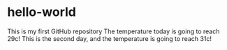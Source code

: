 # hello-world
This is my first GitHub repository
The temperature today is going to reach 29c!
This is the second day, and the temperature is going to reach 31c!

